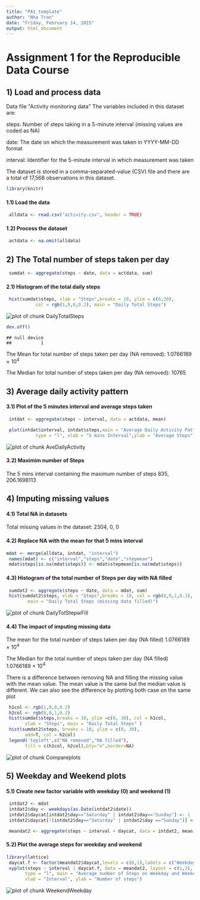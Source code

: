 ```yaml
---
title: "PA1_template"
author: "Nha Tran"
date: "Friday, February 14, 2015"
output: html_document
---
```


# Assignment 1 for the Reproducible Data Course  


## 1) Load and process data

Data file "Activity monitoring data"
The variables included in this dataset are:

steps: Number of steps taking in a 5-minute interval (missing values are coded as NA)

date: The date on which the measurement was taken in YYYY-MM-DD format

interval: Identifier for the 5-minute interval in which measurement was taken

The dataset is stored in a comma-separated-value (CSV) file and there are a total of 17,568 observations in this dataset.


```r
library(knitr)
```

####  1.1) Load the data


```r
 alldata <- read.csv("activity.csv", header = TRUE)
```

####  1.2) Process the dataset


```r
 actdata <- na.omit(alldata)
```

## 2) The Total number of steps taken per day


```r
 sumdat <- aggregate(steps ~ date, data = actdata, sum)
```

####  2.1) Histogram of the total daily steps


```r
 hist(sumdat$steps, xlab = "Steps",breaks = 10, ylim = c(0,20),
           col = rgb(1,0,0,0.2), main = "Daily Total Steps")
```

![plot of chunk DailyTotalSteps](figures/DailyTotalSteps-1.png) 

```r
dev.off()
```

```
## null device 
##           1
```

The Mean for total number of steps taken per day (NA removed):
1.0766189 &times; 10<sup>4</sup>

The Median for total number of steps taken per day (NA removed):
10765


## 3) Average daily activity pattern

####  3.1) Plot of the 5 minutes interval and average steps taken 


```r
 intdat <- aggregate(steps ~ interval, data = actdata, mean)

 plot(intdat$interval, intdat$steps,main = "Average Daily Activity Pattern",
           type = "l", xlab = "5 mins Interval",ylab = "Average Steps")
```

![plot of chunk AveDailyActivity](figures/AveDailyActivity-1.png) 

####  3.2) Maximim number of Steps

The 5 mins interval containing the maximum number of steps 835, 206.1698113  


## 4) Imputing missing values

#### 4.1) Total NA in datasets

Total missing values in the dataset: 2304, 0, 0

####  4.2) Replace NA with the mean for that 5 mins interval


```r
mdat <- merge(alldata, intdat, "interval")
 names(mdat) <- c("interval","steps","date","stepmean") 
 mdat$steps[is.na(mdat$steps)] <- mdat$stepmean[is.na(mdat$steps)]
```

####  4.3) Histogram of the total number of Steps per day with NA filled


```r
 sumdat2 <- aggregate(steps ~ date, data = mdat, sum)
 hist(sumdat2$steps, xlab = "Steps",breaks = 10, col = rgb(0,0,1,0.2),
        main = "Daily Total Steps (missing data filled)")
```

![plot of chunk DailyTotStepwFill](figures/DailyTotStepwFill-1.png) 

####  4.4) The impact of imputing missing data

The mean for the total number of steps taken per day (NA filled)
1.0766189 &times; 10<sup>4</sup>

The Median for the total number of steps taken per day (NA filled)
1.0766189 &times; 10<sup>4</sup>

There is a difference between removing NA and filling the missing value with the mean value.  The mean value is the same but the median value is different.
We can also see the difference by plotting both case on the same plot


```r
 h1col <- rgb(1,0,0,0.2)
 h2col <- rgb(0,0,1,0.2)
 hist(sumdat$steps,breaks = 10, ylim =c(0, 30), col = h1col,
       xlab = "Steps", main = "Daily Total Steps" )
 hist(sumdat2$steps, breaks = 10, ylim = c(0, 30),
       add=T, col = h2col)
 legend('topleft',c("NA removed","NA filled"),
       fill = c(h1col, h2col),bty="n",border=NA)
```

![plot of chunk Compareplots](figures/Compareplots-1.png) 


## 5) Weekday and Weekend plots

####  5.1) Create new factor variable with weekday (0) and weekend (1)


```r
 intdat2 <- mdat
 intdat2$day <- weekdays(as.Date(intdat2$date))
 intdat2$daycat[intdat2$day=="Saturday" | intdat2$day=="Sunday"] <- 1
 intdat2$daycat[!(intdat2$day=="Saturday" | intdat2$day =="Sunday")] <- 0

 meandat2 <- aggregate(steps ~ interval + daycat, data = intdat2, mean)
```

####  5.2) Plot the average steps for weekday and weekend


```r
library(lattice)
 daycat.f <- factor(meandat2$daycat,levels = c(0,1),labels = c("Weekday", "Weekend"))
 xyplot(steps ~ interval | daycat.f, data = meandat2, layout = c(1,2),
       type = "l", main = "Average number of Steps on Weekday and Weekend",
       xlab = "Interval", ylab = "Number of steps")
```

![plot of chunk WeekendWeekday](figures/WeekendWeekday-1.png) 





